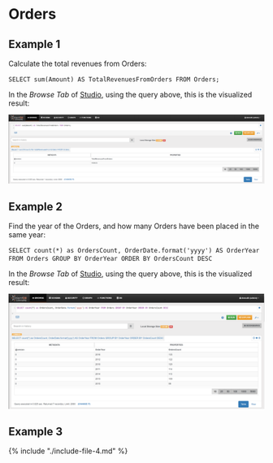 
# Orders

## Example 1

Calculate the total revenues from Orders:

<pre><code class="lang-sql">SELECT sum(Amount) AS TotalRevenuesFromOrders FROM Orders;</code></pre>

In the _Browse Tab_ of [Studio](../studio/README.md), using the query above, this is the visualized result:

![](../../../images/demo-dbs/social-travel-agency/query_9_browse.png)


## Example 2

Find the year of the Orders, and how many Orders have been placed in the same year:

<pre><code class="lang-sql">SELECT count(*) as OrdersCount, OrderDate.format('yyyy') AS OrderYear FROM Orders GROUP BY OrderYear ORDER BY OrdersCount DESC</code></pre>

In the _Browse Tab_ of [Studio](../studio/README.md), using the query above, this is the visualized result:

![](../../../images/demo-dbs/social-travel-agency/query_11_browse.png)


## Example 3

{% include "./include-file-4.md" %}